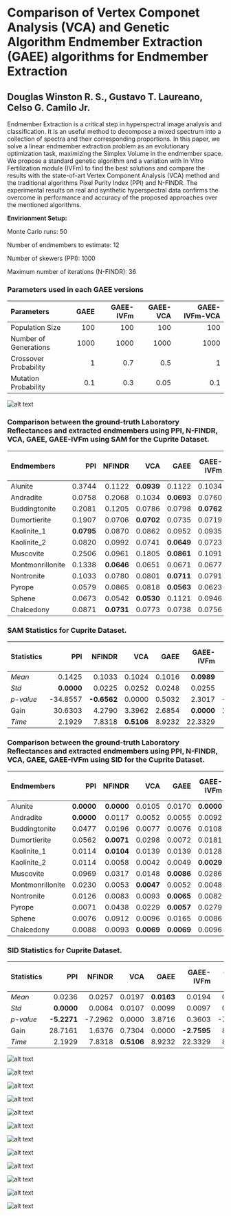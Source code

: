 # Comparison of Vertex Componet Analysis (VCA) and Genetic Algorithm Endmember Extraction (GAEE) algorithms for Endmember Extraction

## Douglas Winston R. S., Gustavo T. Laureano, Celso G. Camilo Jr.

Endmember Extraction is a critical step in hyperspectral image analysis and classification. It is an useful method to decompose a mixed spectrum into a collection of spectra and their corresponding proportions. In this paper, we solve a linear endmember extraction problem as an evolutionary optimization task, maximizing the Simplex Volume in the endmember space. We propose a standard genetic algorithm and a variation with In Vitro Fertilization module (IVFm) to find the best solutions and compare the results with the state-of-art Vertex Component Analysis (VCA) method and the traditional algorithms Pixel Purity Index (PPI) and N-FINDR. The experimental results on real and synthetic hyperspectral data confirms the overcome in performance and accuracy of the proposed approaches over the mentioned algorithms.

**Envirionment Setup:**

Monte Carlo runs: 50 

Number of endmembers to estimate: 12 

Number of skewers (PPI): 1000 

Maximum number of iterations (N-FINDR): 36 

### Parameters used in each GAEE versions

| Parameters            |   GAEE |   GAEE-IVFm |   GAEE-VCA |   GAEE-IVFm-VCA |
|:----------------------|-------:|------------:|-----------:|----------------:|
| Population Size       |  100   |       100   |     100    |           100   |
| Number of Generations | 1000   |      1000   |    1000    |          1000   |
| Crossover Probability |    1   |         0.7 |       0.5  |             1   |
| Mutation Probability  |    0.1 |         0.3 |       0.05 |             0.1 |

![alt text](./IMAGES/Convergence.png)

### Comparison between the ground-truth Laboratory Reflectances and extracted endmembers using PPI, N-FINDR, VCA, GAEE, GAEE-IVFm using SAM for the Cuprite Dataset.

| Endmembers       |    PPI |   NFINDR |    VCA |   GAEE |   GAEE-IVFm |   GAEE-VCA |   GAEE-IVFm-VCA |
|:-----------------|-------:|---------:|-------:|-------:|------------:|-----------:|----------------:|
| Alunite          | 0.3744 |   0.1122 | **0.0939** | 0.1122 |      0.1034 |     0.1043 |          0.1043 |
| Andradite        | 0.0758 |   0.2068 | 0.1034 | **0.0693** |      0.0760 |     0.1694 |          0.1694 |
| Buddingtonite    | 0.2081 |   0.1205 | 0.0786 | 0.0798 |      **0.0762** |     **0.0762** |          **0.0762** |
| Dumortierite     | 0.1907 |   0.0706 | **0.0702** | 0.0735 |      0.0719 |     0.0755 |          0.0755 |
| Kaolinite_1      | **0.0795** |   0.0870 | 0.0862 | 0.0952 |      0.0935 |     0.0870 |          0.0870 |
| Kaolinite_2      | 0.0820 |   0.0992 | 0.0741 | **0.0649** |      0.0723 |     0.0744 |          0.0782 |
| Muscovite        | 0.2506 |   0.0961 | 0.1805 | **0.0861** |      0.1091 |     0.0965 |          0.0961 |
| Montmonrillonite | 0.1338 |   **0.0646** | 0.0651 | 0.0671 |      0.0677 |     0.0688 |          0.0650 |
| Nontronite       | 0.1033 |   0.0780 | 0.0801 | **0.0711** |      0.0791 |     0.1150 |          0.1150 |
| Pyrope           | 0.0579 |   0.0865 | 0.0818 | **0.0563** |      0.0623 |     0.0793 |          0.0686 |
| Sphene           | 0.0673 |   0.0542 | **0.0530** | 0.1121 |      0.0946 |     0.0795 |          0.0901 |
| Chalcedony       | 0.0871 |   **0.0731** | 0.0773 | 0.0738 |      0.0756 |     0.0765 |          0.0861 |

### SAM Statistics for Cuprite Dataset. 

| Statistics   |      PPI |   NFINDR |    VCA |   GAEE |   GAEE-IVFm |   GAEE-VCA |   GAEE-IVFm-VCA |
|:-------------|---------:|---------:|-------:|-------:|------------:|-----------:|----------------:|
| _Mean_       |   0.1425 |   0.1033 | 0.1024 | 0.1016 |      **0.0989** |     0.1109 |          0.1090 |
| _Std_        |   **0.0000** |   0.0225 | 0.0252 | 0.0248 |      0.0255 |     0.0117 |          0.0157 |
| _p-value_    | -34.8557 |  **-0.6562** | 0.0000 | 0.5032 |      2.3017 |    -6.4153 |         -4.8551 |
| Gain         |  30.6303 |   4.2790 | 3.3962 | 2.6854 |      **0.0000** |    10.8064 |          9.2929 |
| _Time_       |   2.1929 |   7.8318 | **0.5106** | 8.9232 |     22.3329 |     8.7494 |         22.1761 |

### Comparison between the ground-truth Laboratory Reflectances and extracted endmembers using PPI, N-FINDR, VCA, GAEE, GAEE-IVFm using SID for the Cuprite Dataset.

| Endmembers       |    PPI |   NFINDR |    VCA |   GAEE |   GAEE-IVFm |   GAEE-VCA |   GAEE-IVFm-VCA |
|:-----------------|-------:|---------:|-------:|-------:|------------:|-----------:|----------------:|
| Alunite          | **0.0000** |   **0.0000** | 0.0105 | 0.0170 |      **0.0000** |     **0.0000** |          0.0145 |
| Andradite        | **0.0000** |   0.0117 | 0.0052 | 0.0055 |      0.0092 |     0.0077 |          0.0056 |
| Buddingtonite    | 0.0477 |   0.0196 | 0.0077 | 0.0076 |      0.0108 |     **0.0072** |          **0.0072** |
| Dumortierite     | 0.0562 |   **0.0071** | 0.0298 | 0.0072 |      0.0181 |     0.0077 |          0.0077 |
| Kaolinite_1      | 0.0114 |   **0.0104** | 0.0139 | 0.0139 |      0.0128 |     0.0131 |          0.0131 |
| Kaolinite_2      | 0.0114 |   0.0058 | 0.0042 | 0.0049 |      **0.0029** |     0.0111 |          0.0086 |
| Muscovite        | 0.0969 |   0.0317 | 0.0148 | **0.0086** |      0.0286 |     0.0285 |          0.0171 |
| Montmonrillonite | 0.0230 |   0.0053 | **0.0047** | 0.0052 |      0.0048 |     0.0057 |          0.0060 |
| Nontronite       | 0.0126 |   0.0083 | 0.0093 | **0.0065** |      0.0082 |     0.0155 |          0.0155 |
| Pyrope           | 0.0071 |   0.0438 | 0.0229 | **0.0057** |      0.0279 |     0.0593 |          0.0593 |
| Sphene           | 0.0076 |   0.0912 | 0.0096 | 0.0165 |      0.0086 |     0.0099 |          **0.0067** |
| Chalcedony       | 0.0088 |   0.0093 | **0.0069** | **0.0069** |      0.0096 |     0.0070 |          0.0070 |

### SID Statistics for Cuprite Dataset. 

| Statistics   |     PPI |   NFINDR |    VCA |   GAEE |   GAEE-IVFm |   GAEE-VCA |   GAEE-IVFm-VCA |
|:-------------|--------:|---------:|-------:|-------:|------------:|-----------:|----------------:|
| _Mean_       |  0.0236 |   0.0257 | 0.0197 | **0.0163** |      0.0194 |     0.0265 |          0.0268 |
| _Std_        |  **0.0000** |   0.0064 | 0.0107 | 0.0099 |      0.0097 |     0.0065 |          0.0059 |
| _p-value_    | **-5.2271** |  -7.2962 | 0.0000 | 3.8716 |      0.3603 |    -7.4272 |         -8.2866 |
| Gain         | 28.7161 |   1.6376 | 0.7304 | 0.0000 |     **-2.7595** |     8.3452 |          6.7899 |
| _Time_       |  2.1929 |   7.8318 | **0.5106** | 8.9232 |     22.3329 |     8.7494 |         22.1761 |

![alt text](./IMAGES/Alunite_Endmember.png)

![alt text](./IMAGES/Andradite_Endmember.png)

![alt text](./IMAGES/Buddingtonite_Endmember.png)

![alt text](./IMAGES/Dumortierite_Endmember.png)

![alt text](./IMAGES/Kaolinite_1_Endmember.png)

![alt text](./IMAGES/Kaolinite_2_Endmember.png)

![alt text](./IMAGES/Muscovite_Endmember.png)

![alt text](./IMAGES/Montmonrillonite_Endmember.png)

![alt text](./IMAGES/Nontronite_Endmember.png)

![alt text](./IMAGES/Pyrope_Endmember.png)

![alt text](./IMAGES/Sphene_Endmember.png)

![alt text](./IMAGES/Chalcedony_Endmember.png)

